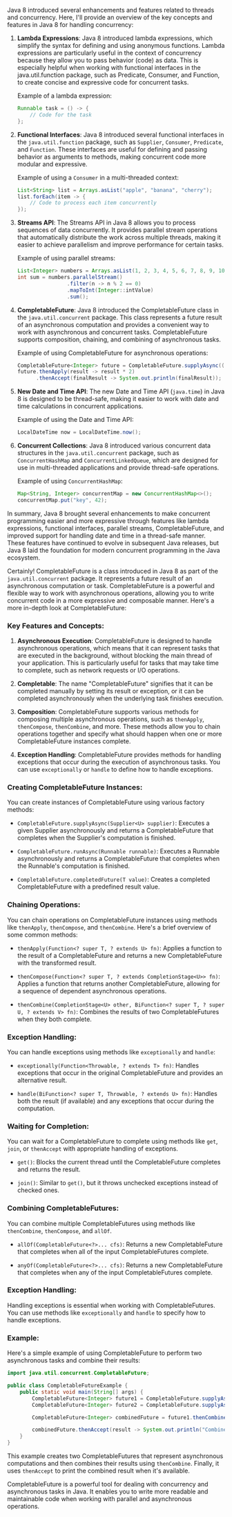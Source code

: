 Java 8 introduced several enhancements and features related to threads and concurrency. Here, I'll provide an overview
of the key concepts and features in Java 8 for handling concurrency:

1. **Lambda Expressions**: Java 8 introduced lambda expressions, which simplify the syntax for defining and using
   anonymous functions. Lambda expressions are particularly useful in the context of concurrency because they allow you
   to pass behavior (code) as data. This is especially helpful when working with functional interfaces in the
   java.util.function package, such as Predicate, Consumer, and Function, to create concise and expressive code for
   concurrent tasks.

   Example of a lambda expression:
   ```java
   Runnable task = () -> {
       // Code for the task
   };
   ```

2. **Functional Interfaces**: Java 8 introduced several functional interfaces in the `java.util.function` package, such
   as `Supplier`, `Consumer`, `Predicate`, and `Function`. These interfaces are useful for defining and passing behavior
   as arguments to methods, making concurrent code more modular and expressive.

   Example of using a `Consumer` in a multi-threaded context:
   ```java
   List<String> list = Arrays.asList("apple", "banana", "cherry");
   list.forEach(item -> {
       // Code to process each item concurrently
   });
   ```

3. **Streams API**: The Streams API in Java 8 allows you to process sequences of data concurrently. It provides parallel
   stream operations that automatically distribute the work across multiple threads, making it easier to achieve
   parallelism and improve performance for certain tasks.

   Example of using parallel streams:
   ```java
   List<Integer> numbers = Arrays.asList(1, 2, 3, 4, 5, 6, 7, 8, 9, 10);
   int sum = numbers.parallelStream()
                   .filter(n -> n % 2 == 0)
                   .mapToInt(Integer::intValue)
                   .sum();
   ```

4. **CompletableFuture**: Java 8 introduced the CompletableFuture class in the `java.util.concurrent` package. This
   class represents a future result of an asynchronous computation and provides a convenient way to work with
   asynchronous and concurrent tasks. CompletableFuture supports composition, chaining, and combining of asynchronous
   tasks.

   Example of using CompletableFuture for asynchronous operations:
   ```java
   CompletableFuture<Integer> future = CompletableFuture.supplyAsync(() -> 42);
   future.thenApply(result -> result * 2)
         .thenAccept(finalResult -> System.out.println(finalResult));
   ```

5. **New Date and Time API**: The new Date and Time API (`java.time`) in Java 8 is designed to be thread-safe, making it
   easier to work with date and time calculations in concurrent applications.

   Example of using the Date and Time API:
   ```java
   LocalDateTime now = LocalDateTime.now();
   ```

6. **Concurrent Collections**: Java 8 introduced various concurrent data structures in the `java.util.concurrent`
   package, such as `ConcurrentHashMap` and `ConcurrentLinkedQueue`, which are designed for use in multi-threaded
   applications and provide thread-safe operations.

   Example of using `ConcurrentHashMap`:
   ```java
   Map<String, Integer> concurrentMap = new ConcurrentHashMap<>();
   concurrentMap.put("key", 42);
   ```

In summary, Java 8 brought several enhancements to make concurrent programming easier and more expressive through
features like lambda expressions, functional interfaces, parallel streams, CompletableFuture, and improved support for
handling date and time in a thread-safe manner. These features have continued to evolve in subsequent Java releases, but
Java 8 laid the foundation for modern concurrent programming in the Java ecosystem.

Certainly! CompletableFuture is a class introduced in Java 8 as part of the `java.util.concurrent` package. It
represents a future result of an asynchronous computation or task. CompletableFuture is a powerful and flexible way to
work with asynchronous operations, allowing you to write concurrent code in a more expressive and composable manner.
Here's a more in-depth look at CompletableFuture:

### Key Features and Concepts:

1. **Asynchronous Execution**: CompletableFuture is designed to handle asynchronous operations, which means that it can
   represent tasks that are executed in the background, without blocking the main thread of your application. This is
   particularly useful for tasks that may take time to complete, such as network requests or I/O operations.

2. **Completable**: The name "CompletableFuture" signifies that it can be completed manually by setting its result or
   exception, or it can be completed asynchronously when the underlying task finishes execution.

3. **Composition**: CompletableFuture supports various methods for composing multiple asynchronous operations, such
   as `thenApply`, `thenCompose`, `thenCombine`, and more. These methods allow you to chain operations together and
   specify what should happen when one or more CompletableFuture instances complete.

4. **Exception Handling**: CompletableFuture provides methods for handling exceptions that occur during the execution of
   asynchronous tasks. You can use `exceptionally` or `handle` to define how to handle exceptions.

### Creating CompletableFuture Instances:

You can create instances of CompletableFuture using various factory methods:

- `CompletableFuture.supplyAsync(Supplier<U> supplier)`: Executes a given Supplier asynchronously and returns a
  CompletableFuture that completes when the Supplier's computation is finished.

- `CompletableFuture.runAsync(Runnable runnable)`: Executes a Runnable asynchronously and returns a
  CompletableFuture<Void> that completes when the Runnable's computation is finished.

- `CompletableFuture.completedFuture(T value)`: Creates a completed CompletableFuture with a predefined result value.

### Chaining Operations:

You can chain operations on CompletableFuture instances using methods like `thenApply`, `thenCompose`,
and `thenCombine`. Here's a brief overview of some common methods:

- `thenApply(Function<? super T, ? extends U> fn)`: Applies a function to the result of a CompletableFuture and returns
  a new CompletableFuture with the transformed result.

- `thenCompose(Function<? super T, ? extends CompletionStage<U>> fn)`: Applies a function that returns another
  CompletableFuture, allowing for a sequence of dependent asynchronous operations.

- `thenCombine(CompletionStage<U> other, BiFunction<? super T, ? super U, ? extends V> fn)`: Combines the results of two
  CompletableFutures when they both complete.

### Exception Handling:

You can handle exceptions using methods like `exceptionally` and `handle`:

- `exceptionally(Function<Throwable, ? extends T> fn)`: Handles exceptions that occur in the original CompletableFuture
  and provides an alternative result.

- `handle(BiFunction<? super T, Throwable, ? extends U> fn)`: Handles both the result (if available) and any exceptions
  that occur during the computation.

### Waiting for Completion:

You can wait for a CompletableFuture to complete using methods like `get`, `join`, or `thenAccept` with appropriate
handling of exceptions.

- `get()`: Blocks the current thread until the CompletableFuture completes and returns the result.

- `join()`: Similar to `get()`, but it throws unchecked exceptions instead of checked ones.

### Combining CompletableFutures:

You can combine multiple CompletableFutures using methods like `thenCombine`, `thenCompose`, and `allOf`.

- `allOf(CompletableFuture<?>... cfs)`: Returns a new CompletableFuture that completes when all of the input
  CompletableFutures complete.

- `anyOf(CompletableFuture<?>... cfs)`: Returns a new CompletableFuture that completes when any of the input
  CompletableFutures complete.

### Exception Handling:

Handling exceptions is essential when working with CompletableFutures. You can use methods like `exceptionally`
and `handle` to specify how to handle exceptions.

### Example:

Here's a simple example of using CompletableFuture to perform two asynchronous tasks and combine their results:

```java
import java.util.concurrent.CompletableFuture;

public class CompletableFutureExample {
    public static void main(String[] args) {
        CompletableFuture<Integer> future1 = CompletableFuture.supplyAsync(() -> 5);
        CompletableFuture<Integer> future2 = CompletableFuture.supplyAsync(() -> 10);

        CompletableFuture<Integer> combinedFuture = future1.thenCombine(future2, (result1, result2) -> result1 + result2);

        combinedFuture.thenAccept(result -> System.out.println("Combined result: " + result));
    }
}
```

This example creates two CompletableFutures that represent asynchronous computations and then combines their results
using `thenCombine`. Finally, it uses `thenAccept` to print the combined result when it's available.

CompletableFuture is a powerful tool for dealing with concurrency and asynchronous tasks in Java. It enables you to
write more readable and maintainable code when working with parallel and asynchronous operations.